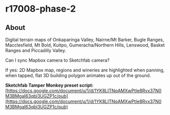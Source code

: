 # r17008-phase-2

## About

Digital terrain maps of Onkaparinga Valley, Nairne/Mt Barker, Bugle Ranges, Macclesfield, Mt Bold, Kuitpo, Gumeracha/Northern Hills, Lenswood, Basket Ranges and Piccadilly Valley.


Can I sync Mapbox camera to Sketchfab camera?

If yes:
2D Mapbox map, regions and wineries are highlighted when panning, when tapped, flat 3D building polygon animates up out of the ground.


**Sketchfab Tamper Monkey preset script:**
[https://docs.google.com/document/u/1/d/1YK8LITNqAMXwPtIe8Rvx37N0M3BMgaI63qbl3UGZP1c/pub](https://docs.google.com/document/u/1/d/1YK8LITNqAMXwPtIe8Rvx37N0M3BMgaI63qbl3UGZP1c/pub)